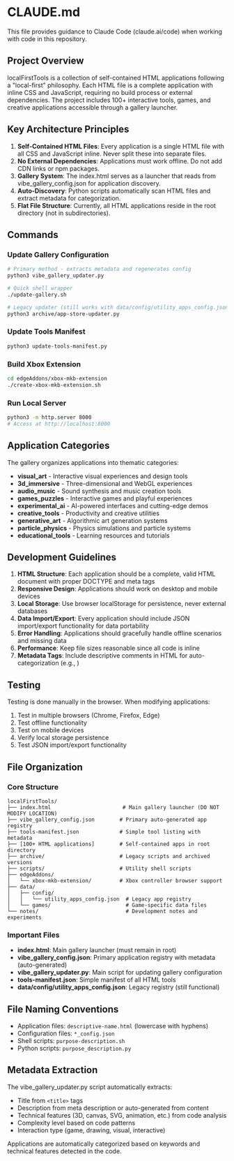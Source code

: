 # CLAUDE.md

This file provides guidance to Claude Code (claude.ai/code) when working with code in this repository.

## Project Overview

localFirstTools is a collection of self-contained HTML applications following a "local-first" philosophy. Each HTML file is a complete application with inline CSS and JavaScript, requiring no build process or external dependencies. The project includes 100+ interactive tools, games, and creative applications accessible through a gallery launcher.

## Key Architecture Principles

1. **Self-Contained HTML Files**: Every application is a single HTML file with all CSS and JavaScript inline. Never split these into separate files.
2. **No External Dependencies**: Applications must work offline. Do not add CDN links or npm packages.
3. **Gallery System**: The index.html serves as a launcher that reads from vibe_gallery_config.json for application discovery.
4. **Auto-Discovery**: Python scripts automatically scan HTML files and extract metadata for categorization.
5. **Flat File Structure**: Currently, all HTML applications reside in the root directory (not in subdirectories).

## Commands

### Update Gallery Configuration
```bash
# Primary method - extracts metadata and regenerates config
python3 vibe_gallery_updater.py

# Quick shell wrapper
./update-gallery.sh

# Legacy updater (still works with data/config/utility_apps_config.json)
python3 archive/app-store-updater.py
```

### Update Tools Manifest
```bash
python3 update-tools-manifest.py
```

### Build Xbox Extension
```bash
cd edgeAddons/xbox-mkb-extension
./create-xbox-mkb-extension.sh
```

### Run Local Server
```bash
python3 -m http.server 8000
# Access at http://localhost:8000
```

## Application Categories

The gallery organizes applications into thematic categories:
- **visual_art** - Interactive visual experiences and design tools
- **3d_immersive** - Three-dimensional and WebGL experiences
- **audio_music** - Sound synthesis and music creation tools
- **games_puzzles** - Interactive games and playful experiences
- **experimental_ai** - AI-powered interfaces and cutting-edge demos
- **creative_tools** - Productivity and creative utilities
- **generative_art** - Algorithmic art generation systems
- **particle_physics** - Physics simulations and particle systems
- **educational_tools** - Learning resources and tutorials

## Development Guidelines

1. **HTML Structure**: Each application should be a complete, valid HTML document with proper DOCTYPE and meta tags
2. **Responsive Design**: Applications should work on desktop and mobile devices
3. **Local Storage**: Use browser localStorage for persistence, never external databases
4. **Data Import/Export**: Every application should include JSON import/export functionality for data portability
5. **Error Handling**: Applications should gracefully handle offline scenarios and missing data
6. **Performance**: Keep file sizes reasonable since all code is inline
7. **Metadata Tags**: Include descriptive comments in HTML for auto-categorization (e.g., <!-- 3d, canvas, animation -->)

## Testing

Testing is done manually in the browser. When modifying applications:
1. Test in multiple browsers (Chrome, Firefox, Edge)
2. Test offline functionality
3. Test on mobile devices
4. Verify local storage persistence
5. Test JSON import/export functionality

## File Organization

### Core Structure
```
localFirstTools/
├── index.html                       # Main gallery launcher (DO NOT MODIFY LOCATION)
├── vibe_gallery_config.json        # Primary auto-generated app registry
├── tools-manifest.json             # Simple tool listing with metadata
├── [100+ HTML applications]        # Self-contained apps in root directory
├── archive/                        # Legacy scripts and archived versions
├── scripts/                        # Utility shell scripts
├── edgeAddons/
│   └── xbox-mkb-extension/         # Xbox controller browser support
├── data/
│   ├── config/
│   │   └── utility_apps_config.json  # Legacy app registry
│   └── games/                        # Game-specific data files
└── notes/                            # Development notes and experiments
```

### Important Files
- **index.html**: Main gallery launcher (must remain in root)
- **vibe_gallery_config.json**: Primary application registry with metadata (auto-generated)
- **vibe_gallery_updater.py**: Main script for updating gallery configuration
- **tools-manifest.json**: Simple manifest of all HTML tools
- **data/config/utility_apps_config.json**: Legacy registry (still functional)

## File Naming Conventions

- Application files: `descriptive-name.html` (lowercase with hyphens)
- Configuration files: `*_config.json`
- Shell scripts: `purpose-description.sh`
- Python scripts: `purpose_description.py`

## Metadata Extraction

The vibe_gallery_updater.py script automatically extracts:
- Title from `<title>` tags
- Description from meta description or auto-generated from content
- Technical features (3D, canvas, SVG, animation, etc.) from code analysis
- Complexity level based on code patterns
- Interaction type (game, drawing, visual, interactive)

Applications are automatically categorized based on keywords and technical features detected in the code.